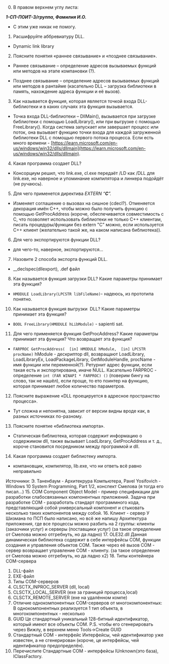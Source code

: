 0. В правом верхнем углу листа:

**_1-СП-ПОИТ-3/группа, Фамилия И.О._**

- С этим уже никак не помогу.

 1. Расшифруйте аббревиатуру DLL.

- Dynamic link library

2. Поясните понятия «раннее связывание» и «позднее связывание».

- Раннее связывание – определение адресов вызываемых функций или методов на этапе компановки (?).

- Позднее связывание – определение адресов вызываемых функций или методов в рантайме (касательно DLL – загрузка библиотеки в память, нахождение адреса функции и её вызов).

3. Как называется функция, которая является точкой входа DLL-библиотеки и в каких случаях эта функция вызывается.

- Точка входа DLL-библиотеки – DllMain(), вызывается при загрузке библиотеки с помощью LoadLibrary(), или при выгрузке с помощью FreeLibrary(). Когда система запускает или завершает процесс или поток, она вызывает функцию точки входа для каждой загруженной библиотеки DLL с помощью первого потока процесса. Eсли есть много времени - [https://learn.microsoft.com/en-us/windows/win32/dlls/dllmain](https://learn.microsoft.com/en-us/windows/win32/dlls/dllmain).

4. Какая программа создает DLL?

- Консорциум решил, что link.exe, cl.exe передаёт /LD как /DLL для link.exe, но наверное и упоминание компилятора и линкера подойдёт (не ручаюсь).

5. Для чего применется директива _EXTERN_ _“__C__”._
- Изменяет соглашение о вызовах на сишное (cdecl?). Отменяется декорация имён С++, чтобы можно было получить функцию с помощью GetProcAddress (короче, обеспечивается совместимость с С, что позволяет использовать библиотеки не только C++ клиентам, писать процедуры/функции без extern "C" можно, если используется C++ клиент (желательно такой же, на каком написана библиотека)).
6. Для чего экспортируются функции DLL?
- для чего-то, наверное, экспортируются...
7. Назовите 2 способа экспорта функций DLL.
 - __declspec(dllexport), .def файл
 8. Как называется функция загрузки DLL? Какие параметры принимает эта функция?
  - ```HMODULE LoadLibrary(LPCSTR libFileName)```- надеюсь, из прототипа понятно.
 10. Как называется функция выгрузки  DLL? Какие параметры принимает эта функция?
  - ```BOOL FreeLibrary(HMODULE hLibModule)``` - sapienti sat.
 11. Для чего применяется функция GetProcAddress? Какие параметры принимает эта функция? Что возвращает эта функция?
  - ```FARPROC GetProcAddress(  [in] HMODULE hModule,  [in] LPCSTR procName)``` hModule - дескриптор dll, возвращают LoadLibrary, LoadLibraryEx, LoadPackageLibrary, GetModuleHandle, procName - имя функции или переменной(?). Ретурнит адрес функции, если такая есть и экспортирована, иначе NULL. Касательно FARPROC - определение ```int (FAR WINAPI * FARPROC) ()``` (поверим бингу на слово, так не нашёл), если проще, то ето поинтер на функцию, которая принимает любое количество параметров.
  12. Поясните выражение «DLL проецируется в адресное пространство процесса».
  - Тут сложна и непонятна, зависит от версии видны вроде как, в разных источниках по-разному.
  13. Поясните понятие «библиотека импорта».
  - Статическая библиотека, которая содержит информацию о содержимом dll, также вызывает LoadLibrary, GetProcAddress и т. д., короче становится посредником между программой и dll.
  14. Какая программа создает библиотеку импорта.
  - компановщик, компилятор, lib.exe, что ни ответь всё равно неправильно
    
Источники: Э. Таненбаум - Архитекрура Компьютера, Pavel Yosifovich - Windows 10 System Programming, Part 1/2, конспект Смелова (я тогда его писал...)
15. COM
Component Object Model - пример спецификации для разработки слабосвязанных компонентных приложений. Задача при разработке COM - разработать стандарт программного кода, представляющий собой универсальный компонент и стыковать несколько таких компонентов между собой.
16. Клиент - сервер
У Шизмана по ПСП было написано, но всё же напишу
Архитектура приложения, где все процессы можно разбить на 2 группы: клиенты (заказчики услуг) и серверы (поставщики услуг) (за такое определение от Смелова можно отгребнуть, но да ладно)
17. OLE32.dll
Данная динамическая библиотека содержит в себе интерфейсы СОМ, функции создания и управления объектов СОМ. Также через её вызов COM - сервер возвращает управление COM - клиенту. (за такое определение от Смелова можно отгребнуть, но да ладно x2)
18. Типы контейнера COM-сервера
1. DLL-файл
2. EXE-файл
19. Типы COM-серверов
1. CLSCTX_INPROC_SERVER (dll, local)
2. CLSCTX_LOCAL_SERVER (exe за границей процесса,local)
3. CLSCTX_REMOTE_SERVER (exe на удалённом компе)
20. Отличие однокомпонентных COM-серверов от многокомпонентных:
В однокомпонентных реализуется 1 тип объекта, в многокомпонентных - несколько
21. GUID
Це стандартный уникальный 128-битный идентификатор, который имеют все объекты COM. P.S. чтобы его сгенерировать через Вижлу,  в верхнем меню Tools->Create GUID
22. Стандартный COM - интерфейс
Интерфейсы, чей идентификатор уже известен, а не сгенерирован (короче, це интерфейсы, чей идентификатор предопределён).
23. Перечислите Стандартные COM - интерфейсы
IUnknown(это база), IClassFactory.
